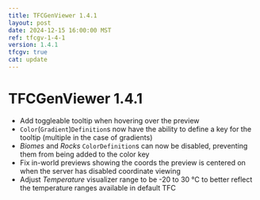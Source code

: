 ```yaml
---
title: TFCGenViewer 1.4.1
layout: post
date: 2024-12-15 16:00:00 MST
ref: tfcgv-1-4-1
version: 1.4.1
tfcgv: true
cat: update
---
```


# TFCGenViewer 1.4.1

- Add toggleable tooltip when hovering over the preview
- `Color`(`Gradient`)`Definition`s now have the ability to define a key for the tooltip (multiple in the case of gradients)
- *Biomes* and *Rocks* `ColorDefinition`s can now be disabled, preventing them from being added to the color key
- Fix in-world previews showing the coords the preview is centered on when the server has disabled coordinate viewing
- Adjust *Temperature* visualizer range to be -20 to 30 °C to better reflect the temperature ranges available in default TFC
